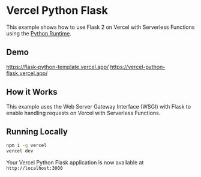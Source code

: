 
# Vercel Python Flask

This example shows how to use Flask 2 on Vercel with Serverless Functions using the [Python Runtime](https://vercel.com/docs/concepts/functions/serverless-functions/runtimes/python).

## Demo

<https://flask-python-template.vercel.app/>
<https://vercel-python-flask.vercel.app/>

## How it Works

This example uses the Web Server Gateway Interface (WSGI) with Flask to enable handling requests on Vercel with Serverless Functions.

## Running Locally

```bash
npm i -g vercel
vercel dev
```

Your Vercel Python Flask application is now available at `http://localhost:3000`
